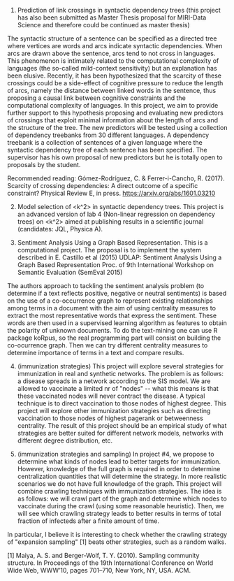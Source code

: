 1. Prediction of link crossings in syntactic dependency trees (this project has also been submitted as Master Thesis proposal for MIRI-Data Science and therefore could be continued as master thesis) 

The syntactic structure of a sentence can be specified as a directed tree where vertices are words and arcs indicate syntactic dependencies. When arcs are drawn above the sentence, arcs tend to not cross in languages. This phenomenon is intimately related to the computational complexity of languages (the so-called mild-context sensitivity) but an explanation has been elusive. Recently, it has been hypothesized that the scarcity of these crossings could be a side-effect of cognitive pressure to reduce the length of arcs, namely the distance between linked words in the sentence, thus proposing a causal link between cognitive constraints and the computational complexity of languages. In this project, we aim to provide further support to this hypothesis proposing and evaluating new predictors of crossings that exploit minimal information about the length of arcs and the structure of the tree. The new predictors will be tested using a collection of dependency treebanks from 30 different languages. A dependency treebank is a collection of sentences of a given language where the syntactic dependency tree of each sentence has been specified. 
The supervisor has his own proposal of new predictors but he is totally open to proposals by the student.  
   
Recommended reading: Gómez-Rodríguez, C. & Ferrer-i-Cancho, R. (2017). Scarcity of crossing dependencies: A direct outcome of a specific constraint? Physical Review E, in press. https://arxiv.org/abs/1601.03210


2. Model selection of <k^2> in syntactic dependency trees. This project is an advanced version of lab 4 (Non-linear regression on dependency trees) on <k^2>  aimed at publishing results in a scientific journal (candidates: JQL, Physica A). 


3. Sentiment Analysis Using a Graph Based Representation. This is a computational project. The proposal is to implement the system described in 
E. Castillo et al (2015) UDLAP: Sentiment Analysis Using a Graph Based Representation
Proc. of 9th International Workshop on Semantic Evaluation (SemEval 2015)

The authors approach to tackling the sentiment analysis problem (to determine if a text reflects positive, negative or neutral sentiments) is based on the use of a co-occurrence graph to represent existing relationships among terms in a document with the aim of using centrality measures to extract
the most representative words that express the sentiment. These words are then used in a supervised learning algorithm as features to obtain the polarity of unknown documents. To do the text-mining one can use R package koRpus, so the real programming part will consist on building the co-ocurrence graph. Then we can try different centrality measures to determine importance of terms in a text and compare results. 


4. (immunization strategies)
This project will explore several strategies for immunization in real and synthetic networks. The problem is as follows: a disease spreads in a network according to the SIS model. We are allowed to vaccinate a limited nr of "nodes" -- what this means is that these vaccinated nodes will never contract the disease. A typical technique is to direct vaccination to those nodes of highest degree. This project will explore other immunization strategies such as directing vaccination to those nodes of highest pagerank or betweenness centrality. The result of this project should be an empirical study of what strategies are better suited for different network models, networks with different degree distribution, etc.



5. (immunization strategies and sampling)
In project #4, we propose to determine what kinds of nodes lead to better targets for immunization. However, knowledge of the full graph is required in order to determine centralization quantities that will determine the strategy. In more realistic scenarios we do not have full knowledge of the graph. This project will combine crawling techniques with immunization strategies. The idea is as follows: we will crawl part of the graph and determine which nodes to vaccinate during the crawl (using some reasonable heuristic). Then, we will see which crawling strategy leads to better results in terms of total fraction of infecteds after a finite amount of time.

In particular, I believe it is interesting to check whether the crawling strategy of "expansion sampling" [1] beats other strategies, such as a random walks.

[1] Maiya, A. S. and Berger-Wolf, T. Y. (2010). Sampling community structure. In Proceedings of the 19th International Conference on World Wide Web, WWW’10, pages 701–710, New York, NY, USA. ACM.


